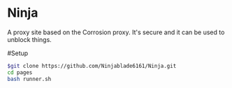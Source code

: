 # Ninja
A proxy site based on the Corrosion proxy. It's secure and it can be used to unblock things.


#Setup
``` bash
$git clone https://github.com/Ninjablade6161/Ninja.git
cd pages
bash runner.sh
```


